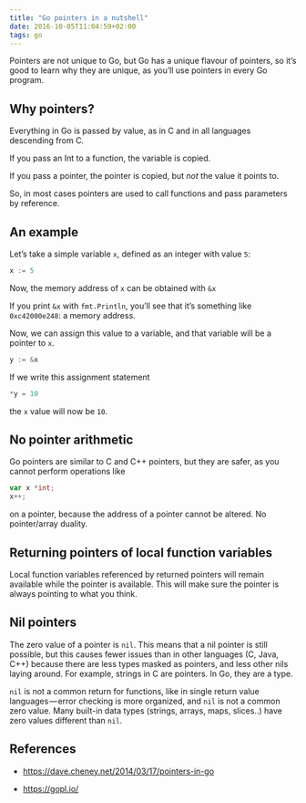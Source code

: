 ```yaml
---
title: "Go pointers in a nutshell"
date: 2016-10-05T11:04:59+02:00
tags: go
---
```


Pointers are not unique to Go, but Go has a unique flavour of pointers, so it’s good to learn why they are unique, as you’ll use pointers in every Go program.

## Why pointers?

Everything in Go is passed by value, as in C and in all languages descending from C.

If you pass an Int to a function, the variable is copied.

If you pass a pointer, the pointer is copied, but _not_ the value it points to.

So, in most cases pointers are used to call functions and pass parameters by reference.

## An example

Let’s take a simple variable `x`, defined as an integer with value `5`:

```go
x := 5
```

Now, the memory address of `x` can be obtained with `&x`

If you print `&x` with `fmt.Println`, you’ll see that it’s something like `0xc42000e248`: a memory address.

Now, we can assign this value to a variable, and that variable will be a pointer to `x`.

```go
y := &x
```

If we write this assignment statement

```go
*y = 10
```

the `x` value will now be `10`.

## No pointer arithmetic

Go pointers are similar to C and C++ pointers, but they are safer, as you cannot perform operations like

```go
var x *int;
x++;
```

on a pointer, because the address of a pointer cannot be altered. No pointer/array duality.

## Returning pointers of local function variables

Local function variables referenced by returned pointers will remain available while the pointer is available. This will make sure the pointer is always pointing to what you think.

## Nil pointers

The zero value of a pointer is `nil`. This means that a nil pointer is still possible, but this causes fewer issues than in other languages (C, Java, C++) because there are less types masked as pointers, and less other nils laying around. For example, strings in C are pointers. In Go, they are a type.

`nil` is not a common return for functions, like in single return value languages — error checking is more organized, and `nil` is not a common zero value. Many built-in data types (strings, arrays, maps, slices..) have zero values different than `nil`.

## References

- <https://dave.cheney.net/2014/03/17/pointers-in-go>

- <https://gopl.io/>